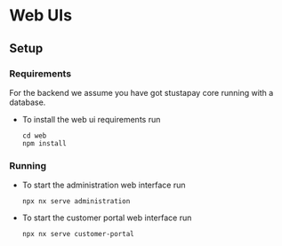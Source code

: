 # Web UIs
## Setup
### Requirements
For the backend we assume you have got stustapay core running with a database.

- To install the web ui requirements run
  ```shell
  cd web
  npm install
  ```

### Running
- To start the administration web interface run
  ```shell
  npx nx serve administration
  ```
- To start the customer portal web interface run
  ```shell
  npx nx serve customer-portal
  ```
